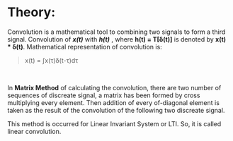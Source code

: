 # Theory:

Convolution is a mathematical tool to combining two signals to form a third signal. Convolution of ___x(t)___ with ___h(t)___ , where __h(t) = T[δ(t)]__ is denoted by __x(t) * δ(t)__. Mathematical representation of convolution is:

>    x(t) = ∫x(τ)δ(t-τ)dτ

<br>

In __Matrix Method__ of calculating the convolution, there are two number of sequences of discreate signal, a matrix has been formed by cross multiplying every element. Then addition of every of-diagonal element is taken as the result of the convolution of the following two discreate signal. <br>

This method is occurred for Linear Invariant System or LTI. So, it is called linear convolution.

